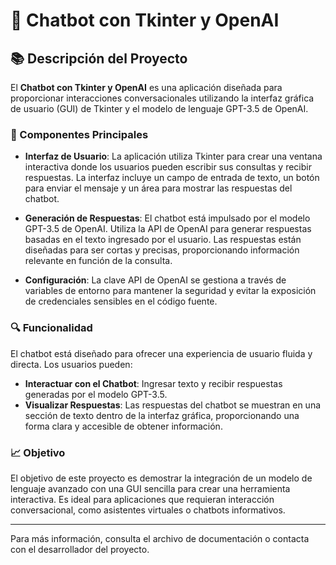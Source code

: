 # 🤖 Chatbot con Tkinter y OpenAI

## 📚 Descripción del Proyecto

El **Chatbot con Tkinter y OpenAI** es una aplicación diseñada para proporcionar interacciones conversacionales utilizando la interfaz gráfica de usuario (GUI) de Tkinter y el modelo de lenguaje GPT-3.5 de OpenAI.

### 🧩 Componentes Principales

- **Interfaz de Usuario**: La aplicación utiliza Tkinter para crear una ventana interactiva donde los usuarios pueden escribir sus consultas y recibir respuestas. La interfaz incluye un campo de entrada de texto, un botón para enviar el mensaje y un área para mostrar las respuestas del chatbot.

- **Generación de Respuestas**: El chatbot está impulsado por el modelo GPT-3.5 de OpenAI. Utiliza la API de OpenAI para generar respuestas basadas en el texto ingresado por el usuario. Las respuestas están diseñadas para ser cortas y precisas, proporcionando información relevante en función de la consulta.

- **Configuración**: La clave API de OpenAI se gestiona a través de variables de entorno para mantener la seguridad y evitar la exposición de credenciales sensibles en el código fuente.

### 🔍 Funcionalidad

El chatbot está diseñado para ofrecer una experiencia de usuario fluida y directa. Los usuarios pueden:

- **Interactuar con el Chatbot**: Ingresar texto y recibir respuestas generadas por el modelo GPT-3.5.
- **Visualizar Respuestas**: Las respuestas del chatbot se muestran en una sección de texto dentro de la interfaz gráfica, proporcionando una forma clara y accesible de obtener información.

### 📈 Objetivo

El objetivo de este proyecto es demostrar la integración de un modelo de lenguaje avanzado con una GUI sencilla para crear una herramienta interactiva. Es ideal para aplicaciones que requieran interacción conversacional, como asistentes virtuales o chatbots informativos.

---

Para más información, consulta el archivo de documentación o contacta con el desarrollador del proyecto.
